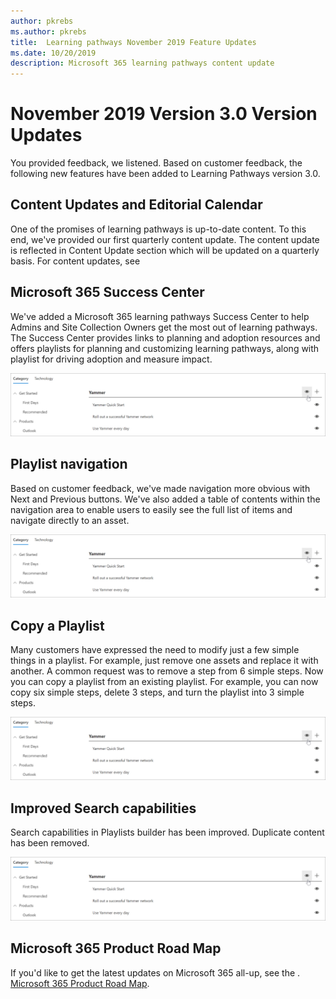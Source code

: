```yaml
---
author: pkrebs
ms.author: pkrebs
title:  Learning pathways November 2019 Feature Updates
ms.date: 10/20/2019
description: Microsoft 365 learning pathways content update
---
```


# November 2019 Version 3.0 Version Updates
You provided feedback, we listened. Based on customer feedback, the following new features have been added to Learning Pathways version 3.0.

## Content Updates and Editorial Calendar
One of the promises of learning pathways is up-to-date content. To this end, we've provided our first quarterly content update. The content update is reflected in Content Update section which will be updated on a quarterly basis. For content updates, see <link>

## Microsoft 365 Success Center
We've added a Microsoft 365 learning pathways Success Center to help Admins and Site Collection Owners get the most out of learning pathways. The Success Center provides links to planning and adoption resources and offers playlists for planning and customizing learning pathways, along with playlist for driving adoption and measure impact.

![cg-hidesubcat.png](media/cg-hidesubcat.png)

## Playlist navigation
Based on customer feedback, we've made navigation more obvious with Next and Previous buttons. We've also added a table of contents within the navigation area to enable users to easily see the full list of items and navigate directly to an asset. 

![cg-hidesubcat.png](media/cg-hidesubcat.png)

## Copy a Playlist
Many customers have expressed the need to modify just a few simple things in a playlist. For example, just remove one assets and replace it with another. A common request was to remove a step from 6 simple steps. Now you can copy a playlist from an existing playlist. For example, you can now copy six simple steps, delete 3 steps, and turn the playlist into 3 simple steps.

![cg-hidesubcat.png](media/cg-hidesubcat.png)

## Improved Search capabilities 
Search capabilities in Playlists builder has been improved. Duplicate content has been removed. 

![cg-hidesubcat.png](media/cg-hidesubcat.png)

## Microsoft 365 Product Road Map
If you'd like to get the latest updates on Microsoft 365 all-up, see the . [Microsoft 365 Product Road Map](https://www.microsoft.com/en-us/microsoft-365/roadmap?filters=).
